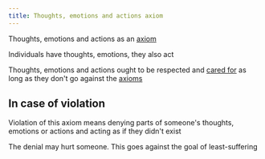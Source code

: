 ```yaml
---
title: Thoughts, emotions and actions axiom
---
```


Thoughts, emotions and actions as an [axiom](https://en.wikipedia.org/wiki/Axiom)

Individuals have thoughts, emotions, they also act

Thoughts, emotions and actions ought to be respected and [cared for](bienveillance-axiom.md) as long as they don't go against the [axioms](human-interaction-axioms.md)


## In case of violation 

Violation of this axiom means denying parts of someone's thoughts, emotions or actions and acting as if they didn't exist

The denial may hurt someone. This goes against the goal of least-suffering